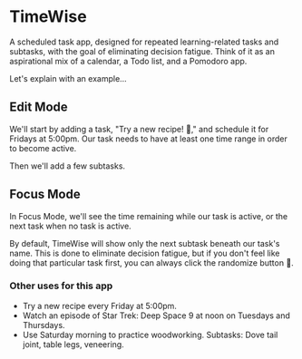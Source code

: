 # TimeWise

A scheduled task app, designed for repeated learning-related tasks and subtasks, with the goal of eliminating decision fatigue. Think of it as an aspirational mix of a calendar, a Todo list, and a Pomodoro app.

Let's explain with an example...

## Edit Mode

We'll start by adding a task, "Try a new recipe! 🥧," and schedule it for Fridays at 5:00pm. Our task needs to have at least one time range in order to become active. 

Then we'll add a few subtasks.

## Focus Mode

In Focus Mode, we'll see the time remaining while our task is active, or the next task when no task is active.

By default, TimeWise will show only the next subtask beneath our task's name. This is done to eliminate decision fatigue, but if you don't feel like doing that particular task first, you can always click the randomize button 🎲.

### Other uses for this app

- Try a new recipe every Friday at 5:00pm.
- Watch an episode of Star Trek: Deep Space 9 at noon on Tuesdays and Thursdays.
- Use Saturday morning to practice woodworking. Subtasks: Dove tail joint, table legs, veneering.
